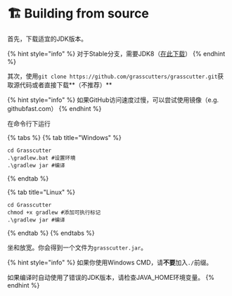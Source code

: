 # 🏗 Building from source

首先，下载适宜的JDK版本。

{% hint style="info" %}
对于Stable分支，需要JDK8（[在此下载](https://mirrors.huaweicloud.com/java/jdk/8u202-b08/)）
{% endhint %}

其次，使用`git clone https://github.com/grasscutters/grasscutter.git`获取源代码或者直接下载**（不推荐）**

{% hint style="info" %}
如果GitHub访问速度过慢，可以尝试使用镜像（e.g. githubfast.com）
{% endhint %}

在命令行下运行

{% tabs %}
{% tab title="Windows" %}
```shell
cd Grasscutter
.\gradlew.bat #设置环境
.\gradlew jar #编译
```
{% endtab %}

{% tab title="Linux" %}
```shell
cd Grasscutter
chmod +x gradlew #添加可执行标记
.\gradlew jar #编译
```
{% endtab %}
{% endtabs %}

坐和放宽。你会得到一个文件为`grasscutter.jar`。

{% hint style="info" %}
如果你使用Windows CMD，请**不要**加入`./`前缀。

如果编译时自动使用了错误的JDK版本，请检查JAVA\_HOME环境变量。
{% endhint %}
